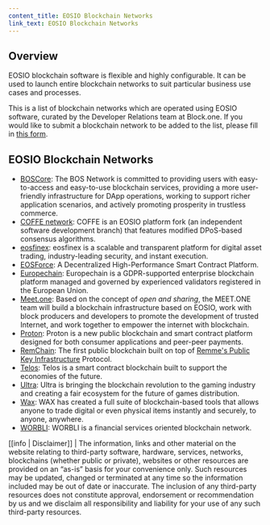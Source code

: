 ```yaml
---
content_title: EOSIO Blockchain Networks
link_text: EOSIO Blockchain Networks
---
```


## Overview

EOSIO blockchain software is flexible and highly configurable. It can be used to launch entire blockchain networks to suit particular business use cases and processes. 

This is a list of blockchain networks which are operated using EOSIO software, curated by the Developer Relations team at Block.one. If you would like to submit a blockchain network to be added to the list, please fill in [this form](https://blockone.typeform.com/to/ZsBWsL).

## EOSIO Blockchain Networks
* [BOSCore](https://boscore.io/): The BOS Network is committed to providing users with easy-to-access and easy-to-use blockchain services, providing a more user-friendly infrastructure for DApp operations, working to support richer application scenarios, and actively promoting
prosperity in trustless commerce.
* [COFFE network](https://coffe.io/): COFFE is an EOSIO platform fork (an independent software development branch) that features modified DPoS-based consensus algorithms.
* [eosfinex](https://www.eosfinex.com/): eosfinex is a scalable and transparent platform for digital asset trading, industry-leading security, and instant execution.
* [EOSForce](https://eosforce.io/index/en): A Decentralized High-Performance Smart Contract Platform.
* [Europechain](https://europechain.io/): Europechain is a GDPR-supported enterprise blockchain platform managed and governed by experienced validators registered in the European Union.
* [Meet.one](https://meet.one/): Based on the concept of *open and sharing*, the MEET.ONE team will build a blockchain infrastructure based on EOSIO, work with block producers and developers to promote the development of trusted Internet, and work together to empower the internet with blockchain.
* [Proton](https://www.protonchain.com/): Proton is a new public blockchain and smart contract platform designed for both consumer applications and peer-peer payments.
* [RemChain](https://remme.io/protocol-pkid/remchain): The first public blockchain built on top of [Remme's Public Key Infrastructure](https://remme.io/protocol-pkid) Protocol.
* [Telos](https://telosnetwork.io/): Telos is a smart contract blockchain built to support the economies of the future.
* [Ultra](https://ultra.io/): Ultra is bringing the blockchain revolution to the gaming industry and creating a fair ecosystem for the future of games distribution.
* [Wax](https://wax.io/): WAX has created a full suite of blockchain-based tools that allows anyone to trade digital or even physical items instantly and securely, to anyone, anywhere.
* [WORBLI](https://worbli.io/): WORBLI is a financial services oriented blockchain network.

[[info | Disclaimer]] | The information, links and other material on the website relating to third-party software, hardware, services, networks, blockchains (whether public or private), websites or other resources are provided on an “as-is” basis for your convenience only. Such resources may be updated, changed or terminated at any time so the information included may be out of date or inaccurate. The inclusion of any third-party resources does not constitute approval, endorsement or recommendation by us and we disclaim all responsibility and liability for your use of any such third-party resources.
